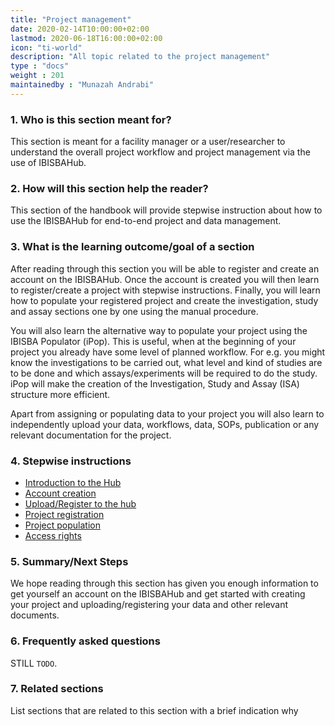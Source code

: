 ```yaml
---
title: "Project management"
date: 2020-02-14T10:00:00+02:00
lastmod: 2020-06-18T16:00:00+02:00
icon: "ti-world"
description: "All topic related to the project management"
type : "docs"
weight : 201
maintainedby : "Munazah Andrabi"
---
```


### 1. Who is this section meant for?
This section is meant for a facility manager or a user/researcher to understand the overall project workflow and project management via the use of IBISBAHub.
 
### 2. How will this section help the reader?
This section of the handbook will provide stepwise instruction about how to use the IBISBAHub for end-to-end project and data management.
 
### 3. What is the learning outcome/goal of a section
After reading through this section you will be able to register and create an account on the IBISBAHub. 
Once the account is created you will then learn to register/create a project with stepwise instructions. Finally, you will learn how to populate your registered project and create the investigation, study and assay sections one by one using the manual procedure. 
 
You will also learn the alternative way to populate your project using the IBISBA Populator (iPop). This is useful, when at the beginning of your project you already have some level of planned workflow. For e.g. you might know the investigations to be carried out, what level and kind of studies are to be done and which assays/experiments will be required to do the study. iPop will make the creation of the Investigation, Study and Assay (ISA) structure more efficient.

Apart from assigning or populating data to your project you will also learn to independently upload your data, workflows, data, SOPs, publication or any relevant documentation for the project. 

### 4. Stepwise instructions

- [Introduction to the Hub](ibisba_hub/)
- [Account creation](account/)
- [Upload/Register to the hub](upload/)
- [Project registration](project_registration/)
- [Project population](project_population/)
- [Access rights](management/)

### 5. Summary/Next Steps
We hope reading through this section has given you enough information to get yourself an account on the IBISBAHub and get started with creating your project and uploading/registering your data and other relevant documents.
 
### 6. Frequently asked questions
STILL `TODO`.
 
### 7. Related sections
List sections that are related to this section with a brief indication why 
